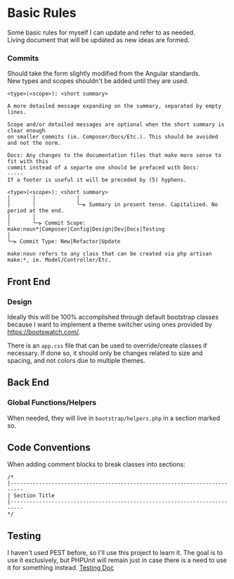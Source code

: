 # Basic Rules

Some basic rules for myself I can update and refer to as needed.  
Living document that will be updated as new ideas are formed.

### Commits

Should take the form slightly modified from the Angular standards.  
New types and scopes shouldn't be added until they are used.

```
<type>(<scope>): <short summary>

A more detailed message expanding on the summary, separated by empty lines.

Scope and/or detailed messages are optional when the short summary is clear enough 
on smaller commits (ie. Composer/Docs/Etc.). This should be avoided and not the norm.

Docs: Any changes to the documentation files that make more sense to fit with this 
commit instead of a separte one should be prefaced with Docs:
-----
If a footer is useful it will be preceded by (5) hyphens.
```

```
<type>(<scope>): <short summary>
│       │             │
│       │             └─⫸ Summary in present tense. Capitalized. No period at the end.
│       │
│       └─⫸ Commit Scope: make:noun*|Composer|Config|Design|Dev|Docs|Testing
│
└─⫸ Commit Type: New|Refactor|Update

make:noun refers to any class that can be created via php artisan make:*, ie. Model/Controller/Etc.
```

## Front End

### Design

Ideally this will be 100% accomplished through default bootstrap classes because I want to implement a theme switcher
using ones provided by https://bootswatch.com/.

There is an `app.css` file that can be used to override/create classes if necessary. If done so, it should only be
changes related to size and spacing, and not colors due to multiple themes.

## Back End

### Global Functions/Helpers

When needed, they will live in `bootstrap/helpers.php` in a section marked so.

## Code Conventions

When adding comment blocks to break classes into sections:

```
/*
|--------------------------------------------------------------------------
| Section Title
|--------------------------------------------------------------------------
*/
```

## Testing

I haven't used PEST before, so I'll use this project to learn it. The goal is to use it exclusively, but PHPUnit will
remain just in case there is a need to use it for something instead.
[Testing Doc](testing.md)
